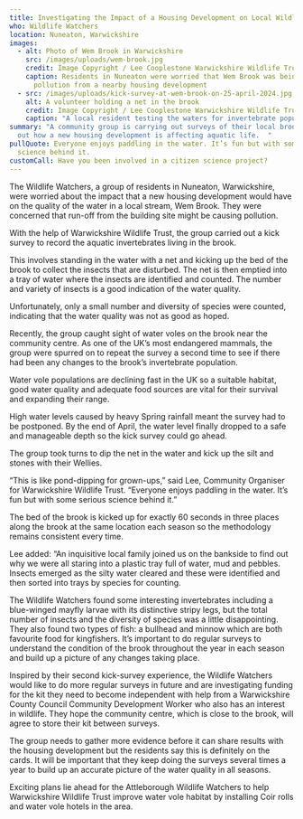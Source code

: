 ```yaml
---
title: Investigating the Impact of a Housing Development on Local Wildlife
who: Wildlife Watchers
location: Nuneaton, Warwickshire
images:
  - alt: Photo of Wem Brook in Warwickshire
    src: /images/uploads/wem-brook.jpg
    credit: Image Copyright / Lee Cooplestone Warwickshire Wildlife Trust
    caption: Residents in Nuneaton were worried that Wem Brook was being impacted by
      pollution from a nearby housing development
  - src: /images/uploads/kick-survey-at-wem-brook-on-25-april-2024.jpg
    alt: A volunteer holding a net in the brook
    credit: Image Copyright / Lee Cooplestone Warwickshire Wildlife Trust
    caption: "A local resident testing the waters for invertebrate populations. "
summary: "A community group is carrying out surveys of their local brook to find
  out how a new housing development is affecting aquatic life.  "
pullQuote: Everyone enjoys paddling in the water. It’s fun but with some serious
  science behind it.
customCall: Have you been involved in a citizen science project?
---
```

The Wildlife Watchers, a group of residents in Nuneaton, Warwickshire, were worried about the impact that a new housing development would have on the quality of the water in a local stream, Wem Brook. They were concerned that run-off from the building site might be causing pollution. 

With the help of Warwickshire Wildlife Trust, the group carried out a kick survey to record the aquatic invertebrates living in the brook. 

This involves standing in the water with a net and kicking up the bed of the brook to collect the insects that are disturbed.  The net is then emptied into a tray of water where the insects are identified and counted. The number and variety of insects is a good indication of the water quality. 

Unfortunately, only a small number and diversity of species were counted, indicating that the water quality was not as good as hoped. 

Recently, the group caught sight of water voles on the brook near the community centre. As one of the UK’s most endangered mammals, the group were spurred on to repeat the survey a second time to see if there had been any changes to the brook’s invertebrate population. 

Water vole populations are declining fast in the UK so a suitable habitat, good water quality and adequate food sources are vital for their survival and expanding their range. 

High water levels caused by heavy Spring rainfall meant the survey had to be postponed. By the end of April, the water level finally dropped to a safe and manageable depth so the kick survey could go ahead. 

The group took turns to dip the net in the water and kick up the silt and stones with their Wellies. 

“This is like pond-dipping for grown-ups,” said Lee, Community Organiser for Warwickshire Wildlife Trust. “Everyone enjoys paddling in the water. It’s fun but with some serious science behind it.”

The bed of the brook is kicked up for exactly 60 seconds in three places along the brook at the same location each season so the methodology remains consistent every time.

Lee added: “An inquisitive local family joined us on the bankside to find out why we were all staring into a plastic tray full of water, mud and pebbles. Insects emerged as the silty water cleared and these were identified and then sorted into trays by species for counting. 

The Wildlife Watchers found some interesting invertebrates including a blue-winged mayfly larvae with its distinctive stripy legs, but the total number of insects and the diversity of species was a little disappointing. 
They also found two types of fish: a bullhead and minnow which are both favourite food for kingfishers. 
It’s important to do regular surveys to understand the condition of the brook throughout the year in each season and build up a picture of any changes taking place.

Inspired by their second kick-survey experience, the Wildlife Watchers would like to do more regular surveys in future and are investigating funding for the kit they need to become independent with help from a Warwickshire County Council Community Development Worker who also has an interest in wildlife.  They hope the community centre, which is close to the brook, will agree to store their kit between surveys. 

T﻿he group needs to gather more evidence before it can share results with the housing development but the residents say this is definitely on the cards. It will be important that they keep doing the surveys several times a year to build up an accurate picture of the water quality in all seasons. 

Exciting plans lie ahead for the Attleborough Wildlife Watchers to help Warwickshire Wildlife Trust improve water vole habitat by installing Coir rolls and water vole hotels in the area.
